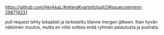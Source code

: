https://github.com/HenkkaL/KetteraKvartetti/pull/2#issuecomment-298714231

pull request tehty lokaalisti ja tarkistettu tilanne mergen jälkeen. Ihan hyvän näköinen muutos, mutta en viitsi sotkea enää ryhmän palautusta ja pushata.
